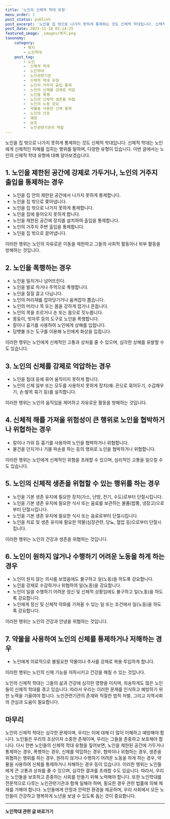 ```yaml
---
title: '노인의 신체적 학대 유형'
menu_order: 1
post_status: publish
post_excerpt: '노인을 집 밖으로 나가지 못하게 통제하는 것도 신체적 학대입니다. 신체적 학대는 노인에게 신체적인 피해를 입히는 행위를 말하며, 다양한 유형이 있습니다. 이번 글에서는 노인의 신체적 학대 유형에 대해 알아보겠습니다.'
post_date: 2023-11-18 02:14:25
featured_image: _images/복지.png
taxonomy:
    category:
        - 복지
        - 노인학대
    post_tag:
        - 노인
        -  신체적 학대
        -  노인학대
        -  노인관련기관
        -  신체적 학대 유형
        -  노인의 거주지 출입 통제
        -  노인의 신체를 강제로 억압
        -  노인을 폭행
        -  노인의 신체적 생존을 위협
        -  노인의 노동 강요
        -  약물을 사용한 신체 통제
        -  노인의 건강
        -  예방
        -  보호
        -  노인관련기관의 역할
---
```



노인을 집 밖으로 나가지 못하게 통제하는 것도 신체적 학대입니다. 신체적 학대는 노인에게 신체적인 피해를 입히는 행위를 말하며, 다양한 유형이 있습니다. 이번 글에서는 노인의 신체적 학대 유형에 대해 알아보겠습니다.

## 1. 노인을 제한된 공간에 강제로 가두거나, 노인의 거주지 출입을 통제하는 경우

- 노인을 집 안의 제한된 공간에서 나가지 못하게 통제합니다.
- 노인을 집 밖으로 쫓아냅니다.
- 노인을 집 밖으로 나가지 못하게 통제합니다.
- 노인을 집에 들어오지 못하게 합니다.
- 노인을 제한된 공간에 장치를 설치하여 출입을 통제합니다.
- 노인의 거주지 주변 출입을 통제합니다.
- 노인을 집 밖으로 끌어냅니다.

이러한 행위는 노인의 자유로운 이동을 제한하고 그들의 사회적 활동이나 외부 활동을 방해하는 것입니다.

## 2. 노인을 폭행하는 경우

- 노인을 밀치거나 넘어뜨린다.
- 노인을 발로 차거나 주먹으로 폭행합니다.
- 노인을 질질 끌고 다닙니다.
- 노인의 머리채를 잡아당기거나 움켜잡아 뽑습니다.
- 노인의 머리나 목 또는 몸을 강하게 잡거나 흔듭니다.
- 노인의 목을 조르거나 손 또는 몸으로 짓누릅니다.
- 몽둥이, 빗자루 등의 도구로 노인을 폭행합니다.
- 칼이나 흉기를 사용하여 노인에게 상해를 입힙니다.
- 담뱃불 또는 도구를 이용해 노인에게 화상을 입힙니다.

이러한 행위는 노인에게 신체적인 고통과 상처를 줄 수 있으며, 심각한 상해를 유발할 수도 있습니다.

## 3. 노인의 신체를 강제로 억압하는 경우

- 노인을 침대 등에 묶어 움직이지 못하게 합니다.
- 노인의 신체 일부 또는 모두를 사용하지 못하게 장치(예: 끈으로 묶어두기, 수갑채우기, 손·발목 묶기 등)를 설치합니다.

이러한 행위는 노인의 움직임을 제어하고 자유로운 활동을 방해하는 것입니다.

## 4. 신체적 해를 가져올 위험성이 큰 행위로 노인을 협박하거나 위협하는 경우

- 칼이나 가위 등 흉기를 사용하여 노인을 협박하거나 위협합니다.
- 물건을 던지거나 기물 파손을 하는 등의 행위로 노인을 협박하거나 위협합니다.

이러한 행위는 노인에게 신체적인 위험을 초래할 수 있으며, 심리적인 고통을 일으킬 수도 있습니다.

## 5. 노인의 신체적 생존을 위협할 수 있는 행위를 하는 경우

- 노인을 기본 생존 유지에 필요한 장치(가스, 난방, 전기, 수도)로부터 단절시킵니다.
- 노인을 기본 생존 유지에 필요한 식사 또는 음료를 보관하는 물품(밥통, 냉장고)으로부터 단절시킵니다.
- 노인을 기본 생존 유지에 필요한 식사 또는 음료로부터 단절시킵니다.
- 노인을 치료 및 생존 유지에 필요한 약물(심장관련, 당뇨, 혈압 등)으로부터 단절시킵니다.

이러한 행위는 노인의 건강과 생존을 위협하는 것입니다.

## 6. 노인이 원하지 않거나 수행하기 어려운 노동을 하게 하는 경우

- 노인이 원치 않는 의사를 보였음에도 불구하고 일(노동)을 하도록 강요합니다.
- 노인을 강제로 수감하거나 위협하여 일(노동)을 강요합니다.
- 노인이 일을 수행하기 어려운 정신 및 신체적 상황임에도 불구하고 일(노동)을 하도록 강요합니다.
- 노인에게 정신 및 신체적 악화를 가져올 수 있는 일 또는 조건에서 일(노동)을 하도록 강요합니다.

이러한 행위는 노인의 건강과 안녕을 위협하는 것입니다.

## 7. 약물을 사용하여 노인의 신체를 통제하거나 저해하는 경우

- 노인에게 의료적으로 불필요한 약물이나 주사를 강제로 복용·투입하게 합니다.

이러한 행위는 노인의 신체 기능을 저하시키고 건강을 해칠 수 있는 것입니다.

노인의 신체적 학대는 그들의 삶과 건강에 심각한 영향을 미치며, 죄송하게도 많은 노인들이 신체적 학대를 겪고 있습니다. 따라서 우리는 이러한 문제를 인식하고 예방하기 위한 노력을 기울여야 합니다. 노인관련기관의 존재와 적절한 법적 처벌, 그리고 지역사회의 관심과 도움이 필요합니다.

## 마무리

노인의 신체적 학대는 심각한 문제이며, 우리는 이에 대해 더 많이 이해하고 예방해야 합니다. 노인들은 우리의 조상이자 소중한 존재이며, 우리는 그들을 존중하고 보호해야 합니다. 다시 한번 노인들의 신체적 학대 유형을 짚어보면, 노인을 제한된 공간에 가두거나 통제하는 경우, 폭행하는 경우, 신체를 억압하는 경우, 협박이나 위협하는 경우, 생존을 위협하는 행위를 하는 경우, 원하지 않거나 수행하기 어려운 노동을 하게 하는 경우, 약물을 사용하여 신체를 통제하거나 저해하는 경우 등이 있습니다. 이러한 행위는 노인들에게 큰 고통과 상처를 줄 수 있으며, 심각한 결과를 초래할 수도 있습니다. 따라서, 우리는 노인들을 보호하고 존중하는 사회를 만들기 위해 노력해야 합니다. 또한 노인학대를 전문적으로 다루는 노인관련기관과 함께 일해야 하며, 필요한 경우 관련 법률에 의해 제재를 가해야 합니다. 노인들에게 안정과 안락한 환경을 제공하며, 우리 사회에서 모든 노인들이 건강하고 행복하게 노년을 보낼 수 있도록 돕는 것이 중요합니다.
<!-- wp:separator -->
<hr class="wp-block-separator has-alpha-channel-opacity"/>
<!-- /wp:separator -->

<!-- wp:group {"backgroundColor":"base","layout":{"type":"constrained"}} -->
<div class="wp-block-group has-base-background-color has-background"><!-- wp:paragraph {"align":"center","fontSize":"medium"} -->
<p class="has-text-align-center has-large-font-size"><strong>노인학대 관련 글 바로가기</strong></p>
<!-- /wp:paragraph -->


<!-- wp:latest-posts
{"categories":[{"id":23460,"count":19,"description":"","link":"https://uknowlaw.com/category/%eb%85%b8%ec%9d%b8%ed%95%99%eb%8c%80/","name":"노인학대","slug":"노인학대","taxonomy":"category","parent":0,"meta":[],"_links":{"self":[{"href":"https://uknowlaw.com/wp-json/wp/v2/categories/23460"}],"collection":[{"href":"https://uknowlaw.com/wp-json/wp/v2/categories"}],"about":[{"href":"https://uknowlaw.com/wp-json/wp/v2/taxonomies/category"}],"wp:post_type":[{"href":"https://uknowlaw.com/wp-json/wp/v2/posts?categories=23460"}],"curies":[{"name":"wp","href":"https://api.w.org/{rel}","templated":true}]}}],"postsToShow":100,"excerptLength":28,"postLayout":"grid","columns":2,"featuredImageAlign":"left","featuredImageSizeSlug":"large","fontSize":"small"} /--></div>
<!-- /wp:group -->